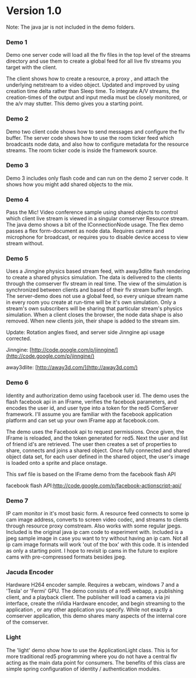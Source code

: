 # Version 1.0 #

Note: The java jar is not included in the demo folders.

### Demo 1 ###
Demo one server code will load all the flv files in the top level of the streams directory and use them to create a global feed for all live flv streams you target with the client.

The client shows how to create a resource, a proxy , and attach the underlying netstream to a video object. Updated and improved by using creation time delta rather than Sleep time. To integrate A/V streams, the creation-times of the output and input media must be closely monitored, or the a/v may stutter. This demo gives you a starting point.
### Demo 2 ###
Demo two client code shows how to send messages and configure the flv buffer. The server code shows how to use the room ticker feed which broadcasts node data, and also how to configure metadata for the resource streams. The room ticker code is inside the framework source.
### Demo 3 ###
Demo 3 includes only flash code and can run on the demo 2 server code. It shows how you might add shared objects to the mix.
### Demo 4 ###
Pass the Mic! Video conference sample using shared objects to control which client live stream is viewed in a singular comserver Resource stream. The java demo shows a bit of the IConnectionNode usage. The flex demo passes a flex form-document as node data.
Requires camera and microphone for broadcast, or requires you to disable device access to view stream without.
### Demo 5 ###
Uses a Jinngine physics based stream feed, with away3dlite flash rendering to create a shared physics simulation. The data is delivered to the clients through the comserver flv stream in real time. The view of the simulation is synchronized between clients and based of their flv stream buffer length. The server-demo does not use a global feed, so every unique stream name in every room you create at run-time will be it's own simulation. Only a stream's own subscribers will be sharing that particular stream's physics simulation. When a client closes the browser, the node data shape is also removed. When new clients join, their shape is added to the stream sim.

Update: Rotation angles fixed, and server side Jinngine api usage corrected.

Jinngine: [http://code.google.com/p/jinngine/](http://code.google.com/p/jinngine/)

away3dlite: [http://away3d.com/](http://away3d.com/)
### Demo 6 ###
Identity and authorization demo using facebook user id. The demo uses the flash facebook api in an IFrame, verifies the facebook parameters, and encodes the user id, and user type into a token for the red5 ComServer framework. I'll assume you are familiar with the facebook application platform and can set up your own IFrame app at facebook.com.

The demo uses the Facebook api to request permissions. Once given, the IFrame is reloaded, and the token generated for red5. Next the user and list of friend id's are retrieved. The user then creates a set of properties to share, connects and joins a shared object. Once fully connected and shared object data set, for each user defined in the shared object, the user's image is loaded onto a sprite and place onstage.

This swf file is based on the IFrame demo from the facebook flash API

facebook flash API:http://code.google.com/p/facebook-actionscript-api/
### Demo 7 ###
IP cam monitor in it's most basic form. A resource feed connects to some ip cam image address, converts to screen video codec, and streams to clients through resource proxy comstream. Also works with some regular jpegs. Included is the original java ip cam code to experiment with. Included is a jpeg sample image in case you want to try without having an ip cam. Not all ip cam image formats will work 'out of the box' with this code. It is intended as only a starting point. I hope to revisit ip cams in the future to explore cams with pre-compressed formats besides jpeg.
### Jacuda Encoder ###
Hardware H264 encoder sample. Requires a webcam, windows 7 and a 'Tesla' or 'Fermi' GPU. The demo consists of a red5 webapp, a publishing client, and a playback client. The publisher will load a camera via jni interface, create the nVidia Hardware encoder, and begin streaming to the application , or any other application you specify.
While not exactly a comserver application, this demo shares many aspects of the internal core of the comserver.
### Light ###
The 'light' demo show how to use the ApplicationLight class. This is for more traditional red5 programming where you do not have a central flv acting as the main data point for consumers. The benefits of this class are simple spring configuration of identity / authentication modules.
